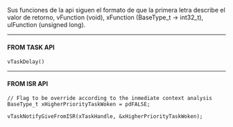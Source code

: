 Sus funciones de la api siguen el formato de que la primera letra describe el valor de retorno, vFunction (void),  xFunction (BaseType_t -> int32_t), ulFunction (unsigned long).

---
#### FROM TASK API

```
vTaskDelay()
```

---
#### FROM ISR API
```
// Flag to be override according to the inmediate context analysis
BaseType_t xHigherPriorityTaskWoken = pdFALSE;

vTaskNotifyGiveFromISR(xTaskHandle, &xHigherPriorityTaskWoken);
```

